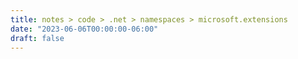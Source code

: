 ```yaml
---
title: notes > code > .net > namespaces > microsoft.extensions
date: "2023-06-06T00:00:00-06:00"
draft: false
---
```

